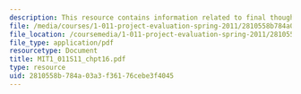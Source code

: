 ```yaml
---
description: This resource contains information related to final thoughts.
file: /media/courses/1-011-project-evaluation-spring-2011/2810558b784a03a3f36176cebe3f4045_MIT1_011S11_chpt16.pdf
file_location: /coursemedia/1-011-project-evaluation-spring-2011/2810558b784a03a3f36176cebe3f4045_MIT1_011S11_chpt16.pdf
file_type: application/pdf
resourcetype: Document
title: MIT1_011S11_chpt16.pdf
type: resource
uid: 2810558b-784a-03a3-f361-76cebe3f4045
---
```

